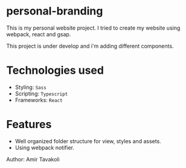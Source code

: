 # personal-branding
This is my personal website project. I tried to create my website using webpack, react and gsap.

This project is under develop and i'm adding different components.

# Technologies used

- Styling: `Sass`
- Scripting: `Typescript` 
- Frameworks: `React`

# Features

- Well organized folder structure for view, styles and assets.
- Using webpack notifier.

Author: Amir Tavakoli
